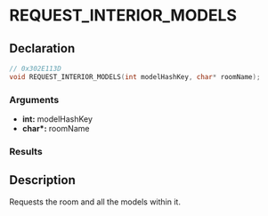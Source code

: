 # REQUEST_INTERIOR_MODELS

## Declaration
```cpp
// 0x302E113D
void REQUEST_INTERIOR_MODELS(int modelHashKey, char* roomName);
```

### Arguments
- **int:** modelHashKey
- **char\*:** roomName

### Results

## Description
Requests the room and all the models within it.